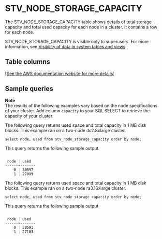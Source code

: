 # STV\_NODE\_STORAGE\_CAPACITY<a name="r_STV_NODE_STORAGE_CAPACITY"></a>

The STV\_NODE\_STORAGE\_CAPACITY table shows details of total storage capacity and total used capacity for each node in a cluster\. It contains a row for each node\. 

STV\_NODE\_STORAGE\_CAPACITY is visible only to superusers\. For more information, see [Visibility of data in system tables and views](c_visibility-of-data.md)\.

## Table columns<a name="r_STV_NODE_STORAGE_CAPACITY-table-columns"></a>

[\[See the AWS documentation website for more details\]](http://docs.aws.amazon.com/redshift/latest/dg/r_STV_NODE_STORAGE_CAPACITY.html)

## Sample queries<a name="r_STV_NODE_STORAGE_CAPACITY-sample-query"></a>

**Note**  
The results of the following examples vary based on the node specifications of your cluster\. Add column `capacity` to your SQL SELECT to retrieve the capacity of your cluster\. 

The following query returns used space and total capacity in 1 MB disk blocks\. This example ran on a two\-node dc2\.8xlarge cluster\. 

```
select node, used from stv_node_storage_capacity order by node;
```

This query returns the following sample output\. 

```
 
 node | used  
------+-------
    0 | 30597 
    1 | 27089
```

The following query returns used space and total capacity in 1 MB disk blocks\. This example ran on a two\-node ra3\.16xlarge cluster\.  

```
select node, used from stv_node_storage_capacity order by node;
```

This query returns the following sample output\. 

```
 
 node | used  
------+-------
    0 | 30591 
    1 | 27103
```